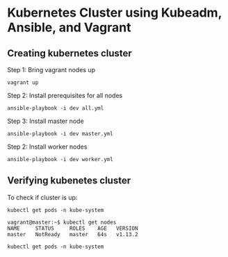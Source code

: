 # Kubernetes Cluster using Kubeadm, Ansible, and Vagrant

## Creating kubernetes cluster

Step 1: Bring vagrant nodes up

```
vagrant up
```

Step 2: Install prerequisites for all nodes

```
ansible-playbook -i dev all.yml
```

Step 3: Install master node

```
ansible-playbook -i dev master.yml
```

Step 2: Install worker nodes

```
ansible-playbook -i dev worker.yml
```

## Verifying kubenetes cluster

To check if cluster is up:
```
kubectl get pods -n kube-system
```
```
vagrant@master:~$ kubectl get nodes
NAME     STATUS     ROLES    AGE   VERSION
master   NotReady   master   64s   v1.13.2
```

```
kubectl get pods -n kube-system
```
